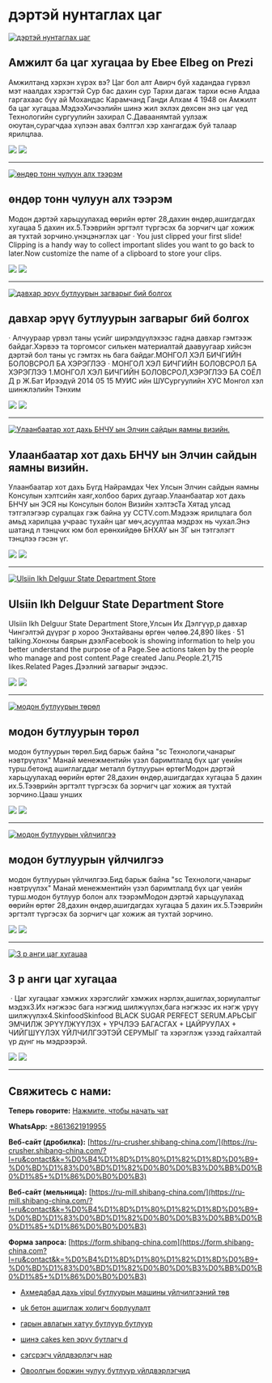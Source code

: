 # дэртэй нунтаглах цаг

<a href="https://swt.shibang-china.com/?l=ru&img&k=%D0%B4%D1%8D%D1%80%D1%82%D1%8D%D0%B9+%D0%BD%D1%83%D0%BD%D1%82%D0%B0%D0%B3%D0%BB%D0%B0%D1%85+%D1%86%D0%B0%D0%B3" target="_blank">![дэртэй нунтаглах цаг](http://static.shibang-china.com/all-800x300/1422.jpg)</a>

## Амжилт ба цаг хугацаа by Ebee Elbeg on Prezi
Амжилтанд хэрхэн хүрэх вэ? Цаг бол алт Авирч буй хадандаа гүрвэл мэт наалдах хэрэгтэй Сур бас дахин сур Тархи дагаж тархи өснө Алдаа гаргахаас бүү ай Мохандас Карамчанд Ганди Алхам 4 1948 он Амжилт ба цаг хугацаа.МэдээХичээлийн шинэ жил эхлэх дөхсөн энэ цаг үед Технологийн сургуулийн захирал С.Даваанямтай уулзаж оюутан,сурагчдаа хүлээн авах бэлтгэл хэр хангагдаж буй талаар ярилцлаа.


<a href="https://whatsapp.shibangsoft.com/WhatsApp.php" target="_blank" title="WhatsApp">![](http://static.shibang-china.com/icon/whatsapp.png)</a> <a href="https://swt.shibang-china.com/?l=ru&icon&k=%D0%B4%D1%8D%D1%80%D1%82%D1%8D%D0%B9+%D0%BD%D1%83%D0%BD%D1%82%D0%B0%D0%B3%D0%BB%D0%B0%D1%85+%D1%86%D0%B0%D0%B3" target="_blank">![](http://static.shibang-china.com/icon/chat-ru.png)</a>

---

<a href="https://swt.shibang-china.com/?l=ru&img&k=%D0%B4%D1%8D%D1%80%D1%82%D1%8D%D0%B9+%D0%BD%D1%83%D0%BD%D1%82%D0%B0%D0%B3%D0%BB%D0%B0%D1%85+%D1%86%D0%B0%D0%B3" target="_blank">![өндөр тонн чулуун алх тээрэм](http://static.shibang-china.com/all-800x300/1210.jpg)</a>

## өндөр тонн чулуун алх тээрэм
Модон дэртэй харьцуулахад өөрийн өртөг 28,дахин өндөр,ашигдагдах хугацаа 5 дахин их.5.Тээврийн эргтэлт түргэсэх ба зорчигч цаг хожиж ая тухтай зорчино.үнэцэнэглэх цаг&nbsp;&#0183;&#32;You just clipped your first slide! Clipping is a handy way to collect important slides you want to go back to later.Now customize the name of a clipboard to store your clips.


<a href="https://whatsapp.shibangsoft.com/WhatsApp.php" target="_blank" title="WhatsApp">![](http://static.shibang-china.com/icon/whatsapp.png)</a> <a href="https://swt.shibang-china.com/?l=ru&icon&k=%D0%B4%D1%8D%D1%80%D1%82%D1%8D%D0%B9+%D0%BD%D1%83%D0%BD%D1%82%D0%B0%D0%B3%D0%BB%D0%B0%D1%85+%D1%86%D0%B0%D0%B3" target="_blank">![](http://static.shibang-china.com/icon/chat-ru.png)</a>

---

<a href="https://swt.shibang-china.com/?l=ru&img&k=%D0%B4%D1%8D%D1%80%D1%82%D1%8D%D0%B9+%D0%BD%D1%83%D0%BD%D1%82%D0%B0%D0%B3%D0%BB%D0%B0%D1%85+%D1%86%D0%B0%D0%B3" target="_blank">![давхар эрүү бутлуурын загварыг бий болгох](http://static.shibang-china.com/all-800x300/1450.jpg)</a>

## давхар эрүү бутлуурын загварыг бий болгох
&#183; Алчуураар үрвэл таны үсийг ширэлдүүлэхээс гадна давхар гэмтээж байдаг.Хэрвээ та торгомсог силькен материалтай даавуугаар хийсэн дэртэй бол таны үс гэмтэх нь бага байдаг.МОНГОЛ ХЭЛ БИЧГИЙН БОЛОВСРОЛ БА ХЭРЭГЛЭЭ&nbsp;&#0183;&#32;МОНГОЛ ХЭЛ БИЧГИЙН БОЛОВСРОЛ БА ХЭРЭГЛЭЭ 1.МОНГОЛ ХЭЛ БИЧГИЙН БОЛОВСРОЛ,ХЭРЭГЛЭЭ БА СОЁЛ Д р Ж.Бат Ирээдүй 2014 05 15 МУИС ийн ШУСургуулийн ХУС Монгол хэл шинжлэлийн Тэнхим


<a href="https://whatsapp.shibangsoft.com/WhatsApp.php" target="_blank" title="WhatsApp">![](http://static.shibang-china.com/icon/whatsapp.png)</a> <a href="https://swt.shibang-china.com/?l=ru&icon&k=%D0%B4%D1%8D%D1%80%D1%82%D1%8D%D0%B9+%D0%BD%D1%83%D0%BD%D1%82%D0%B0%D0%B3%D0%BB%D0%B0%D1%85+%D1%86%D0%B0%D0%B3" target="_blank">![](http://static.shibang-china.com/icon/chat-ru.png)</a>

---

<a href="https://swt.shibang-china.com/?l=ru&img&k=%D0%B4%D1%8D%D1%80%D1%82%D1%8D%D0%B9+%D0%BD%D1%83%D0%BD%D1%82%D0%B0%D0%B3%D0%BB%D0%B0%D1%85+%D1%86%D0%B0%D0%B3" target="_blank">![Улаанбаатар хот дахь БНЧУ ын Элчин сайдын яамны визийн.](http://static.shibang-china.com/all-800x300/365.jpg)</a>

## Улаанбаатар хот дахь БНЧУ ын Элчин сайдын яамны визийн.
Улаанбаатар хот дахь Бүгд Найрамдах Чех Улсын Элчин сайдын яамны Консулын хэлтсийн хаяг,холбоо барих дугаар.Улаанбаатар хот дахь БНЧУ ын ЭСЯ ны Консулын болон Визийн хэлтэсТа Хятад улсад тэтгэлэгээр суралцах гэж байна уу CCTV.com.Мэдээж ярилцлага бол амьд харилцаа учраас тухайн цаг мөч,асуултаа мэдрэх нь чухал.Энэ шатанд л тэнцчих юм бол ерөнхийдөө БНХАУ ын ЗГ ын тэтгэлэгт тэнцлээ гэсэн үг.


<a href="https://whatsapp.shibangsoft.com/WhatsApp.php" target="_blank" title="WhatsApp">![](http://static.shibang-china.com/icon/whatsapp.png)</a> <a href="https://swt.shibang-china.com/?l=ru&icon&k=%D0%B4%D1%8D%D1%80%D1%82%D1%8D%D0%B9+%D0%BD%D1%83%D0%BD%D1%82%D0%B0%D0%B3%D0%BB%D0%B0%D1%85+%D1%86%D0%B0%D0%B3" target="_blank">![](http://static.shibang-china.com/icon/chat-ru.png)</a>

---

<a href="https://swt.shibang-china.com/?l=ru&img&k=%D0%B4%D1%8D%D1%80%D1%82%D1%8D%D0%B9+%D0%BD%D1%83%D0%BD%D1%82%D0%B0%D0%B3%D0%BB%D0%B0%D1%85+%D1%86%D0%B0%D0%B3" target="_blank">![Ulsiin Ikh Delguur State Department Store](http://static.shibang-china.com/all-800x300/70.jpg)</a>

## Ulsiin Ikh Delguur State Department Store
Ulsiin Ikh Delguur State Department Store,Улсын Их Дэлгүүр,р давхар Чингэлтэй дүүрэг р хороо Энхтайваны өргөн чөлөө.24,890 likes &#183; 51 talking.Хонхны баярын дээлFacebook is showing information to help you better understand the purpose of a Page.See actions taken by the people who manage and post content.Page created Janu.People.21,715 likes.Related Pages.Дээлний загварыг эндээс.


<a href="https://whatsapp.shibangsoft.com/WhatsApp.php" target="_blank" title="WhatsApp">![](http://static.shibang-china.com/icon/whatsapp.png)</a> <a href="https://swt.shibang-china.com/?l=ru&icon&k=%D0%B4%D1%8D%D1%80%D1%82%D1%8D%D0%B9+%D0%BD%D1%83%D0%BD%D1%82%D0%B0%D0%B3%D0%BB%D0%B0%D1%85+%D1%86%D0%B0%D0%B3" target="_blank">![](http://static.shibang-china.com/icon/chat-ru.png)</a>

---

<a href="https://swt.shibang-china.com/?l=ru&img&k=%D0%B4%D1%8D%D1%80%D1%82%D1%8D%D0%B9+%D0%BD%D1%83%D0%BD%D1%82%D0%B0%D0%B3%D0%BB%D0%B0%D1%85+%D1%86%D0%B0%D0%B3" target="_blank">![модон бутлуурын төрөл](http://static.shibang-china.com/all-800x300/186.jpg)</a>

## модон бутлуурын төрөл
модон бутлуурын төрөл.Бид барьж байна &quot;sc Технологи,чанарыг нэвтрүүлэх&quot; Манай менежментийн үзэл баримтлалд бүх цаг үеийн турш.бетонд ашиглагддаг металл бутлуурын өртөгМодон дэртэй харьцуулахад өөрийн өртөг 28,дахин өндөр,ашигдагдах хугацаа 5 дахин их.5.Тээврийн эргтэлт түргэсэх ба зорчигч цаг хожиж ая тухтай зорчино.Цааш унших


<a href="https://whatsapp.shibangsoft.com/WhatsApp.php" target="_blank" title="WhatsApp">![](http://static.shibang-china.com/icon/whatsapp.png)</a> <a href="https://swt.shibang-china.com/?l=ru&icon&k=%D0%B4%D1%8D%D1%80%D1%82%D1%8D%D0%B9+%D0%BD%D1%83%D0%BD%D1%82%D0%B0%D0%B3%D0%BB%D0%B0%D1%85+%D1%86%D0%B0%D0%B3" target="_blank">![](http://static.shibang-china.com/icon/chat-ru.png)</a>

---

<a href="https://swt.shibang-china.com/?l=ru&img&k=%D0%B4%D1%8D%D1%80%D1%82%D1%8D%D0%B9+%D0%BD%D1%83%D0%BD%D1%82%D0%B0%D0%B3%D0%BB%D0%B0%D1%85+%D1%86%D0%B0%D0%B3" target="_blank">![модон бутлуурын үйлчилгээ](http://static.shibang-china.com/all-800x300/480.jpg)</a>

## модон бутлуурын үйлчилгээ
модон бутлуурын үйлчилгээ.Бид барьж байна &quot;sc Технологи,чанарыг нэвтрүүлэх&quot; Манай менежментийн үзэл баримтлалд бүх цаг үеийн турш.модон бутлуур болон алх тээрэмМодон дэртэй харьцуулахад өөрийн өртөг 28,дахин өндөр,ашигдагдах хугацаа 5 дахин их.5.Тээврийн эргтэлт түргэсэх ба зорчигч цаг хожиж ая тухтай зорчино.


<a href="https://whatsapp.shibangsoft.com/WhatsApp.php" target="_blank" title="WhatsApp">![](http://static.shibang-china.com/icon/whatsapp.png)</a> <a href="https://swt.shibang-china.com/?l=ru&icon&k=%D0%B4%D1%8D%D1%80%D1%82%D1%8D%D0%B9+%D0%BD%D1%83%D0%BD%D1%82%D0%B0%D0%B3%D0%BB%D0%B0%D1%85+%D1%86%D0%B0%D0%B3" target="_blank">![](http://static.shibang-china.com/icon/chat-ru.png)</a>

---

<a href="https://swt.shibang-china.com/?l=ru&img&k=%D0%B4%D1%8D%D1%80%D1%82%D1%8D%D0%B9+%D0%BD%D1%83%D0%BD%D1%82%D0%B0%D0%B3%D0%BB%D0%B0%D1%85+%D1%86%D0%B0%D0%B3" target="_blank">![3 р анги цаг хугацаа](http://static.shibang-china.com/all-800x300/736.jpg)</a>

## 3 р анги цаг хугацаа
&nbsp;&#0183;&#32;Цаг хугацааг хэмжих хэрэгслийг хэмжих нэрлэх,ашиглах,зориулалтыг мэдэх3.Их нэгжээс бага нэгжид шилжүүлэх,бага нэгжээс их нэгж үрүү шилжүүлэх4.SkinfoodSkinfood BLACK SUGAR PERFECT SERUM.АРЬСЫГ ЭМЧИЛЖ ЭРҮҮЛЖҮҮЛЭХ + ҮРЧЛЭЭ БАГАСГАХ + ЦАЙРУУЛАХ + ЧИЙГШҮҮЛЭХ ҮЙЛЧИЛГЭЭТЭЙ СЕРУМЫГ та хэрэглэж үзээд гайхалтай үр дүнг нь мэдрээрэй.


<a href="https://whatsapp.shibangsoft.com/WhatsApp.php" target="_blank" title="WhatsApp">![](http://static.shibang-china.com/icon/whatsapp.png)</a> <a href="https://swt.shibang-china.com/?l=ru&icon&k=%D0%B4%D1%8D%D1%80%D1%82%D1%8D%D0%B9+%D0%BD%D1%83%D0%BD%D1%82%D0%B0%D0%B3%D0%BB%D0%B0%D1%85+%D1%86%D0%B0%D0%B3" target="_blank">![](http://static.shibang-china.com/icon/chat-ru.png)</a>

---
## Свяжитесь с нами:

**Теперь говорите:** [Нажмите, чтобы начать чат](https://swt.shibang-china.com?l=ru&contact&k=%D0%B4%D1%8D%D1%80%D1%82%D1%8D%D0%B9+%D0%BD%D1%83%D0%BD%D1%82%D0%B0%D0%B3%D0%BB%D0%B0%D1%85+%D1%86%D0%B0%D0%B3)

**WhatsApp:**  [+8613621919955](https://whatsapp.shibangsoft.com/WhatsApp.php)

**Веб-сайт (дробилка):** [https://ru-crusher.shibang-china.com/](https://ru-crusher.shibang-china.com/?l=ru&contact&k=%D0%B4%D1%8D%D1%80%D1%82%D1%8D%D0%B9+%D0%BD%D1%83%D0%BD%D1%82%D0%B0%D0%B3%D0%BB%D0%B0%D1%85+%D1%86%D0%B0%D0%B3)

**Веб-сайт (мельница):** [https://ru-mill.shibang-china.com/](https://ru-mill.shibang-china.com/?l=ru&contact&k=%D0%B4%D1%8D%D1%80%D1%82%D1%8D%D0%B9+%D0%BD%D1%83%D0%BD%D1%82%D0%B0%D0%B3%D0%BB%D0%B0%D1%85+%D1%86%D0%B0%D0%B3)

**Форма запроса:** [https://form.shibang-china.com](https://form.shibang-china.com?l=ru&contact&k=%D0%B4%D1%8D%D1%80%D1%82%D1%8D%D0%B9+%D0%BD%D1%83%D0%BD%D1%82%D0%B0%D0%B3%D0%BB%D0%B0%D1%85+%D1%86%D0%B0%D0%B3)

* [Ахмедабад дахь vipul бутлуурын машины үйлчилгээний төв](../126/%D0%90%D1%85%D0%BC%D0%B5%D0%B4%D0%B0%D0%B1%D0%B0%D0%B4%20%D0%B4%D0%B0%D1%85%D1%8C%20vipul%20%D0%B1%D1%83%D1%82%D0%BB%D1%83%D1%83%D1%80%D1%8B%D0%BD%20%D0%BC%D0%B0%D1%88%D0%B8%D0%BD%D1%8B%20%D2%AF%D0%B9%D0%BB%D1%87%D0%B8%D0%BB%D0%B3%D1%8D%D1%8D%D0%BD%D0%B8%D0%B9%20%D1%82%D3%A9%D0%B2.md)

* [uk бетон ашиглаж холигч борлуулалт](../129/uk%20%D0%B1%D0%B5%D1%82%D0%BE%D0%BD%20%D0%B0%D1%88%D0%B8%D0%B3%D0%BB%D0%B0%D0%B6%20%D1%85%D0%BE%D0%BB%D0%B8%D0%B3%D1%87%20%D0%B1%D0%BE%D1%80%D0%BB%D1%83%D1%83%D0%BB%D0%B0%D0%BB%D1%82.md)

* [гарын авлагын хатуу бутлуур бутлуур](../127/%D0%B3%D0%B0%D1%80%D1%8B%D0%BD%20%D0%B0%D0%B2%D0%BB%D0%B0%D0%B3%D1%8B%D0%BD%20%D1%85%D0%B0%D1%82%D1%83%D1%83%20%D0%B1%D1%83%D1%82%D0%BB%D1%83%D1%83%D1%80%20%D0%B1%D1%83%D1%82%D0%BB%D1%83%D1%83%D1%80.md)

* [шинэ cakes ken эрүү бутлагч d](../129/%D1%88%D0%B8%D0%BD%D1%8D%20cakes%20ken%20%D1%8D%D1%80%D2%AF%D2%AF%20%D0%B1%D1%83%D1%82%D0%BB%D0%B0%D0%B3%D1%87%20d.md)

* [сэгсрэгч үйлдвэрлэгч нар](../129/%D1%81%D1%8D%D0%B3%D1%81%D1%80%D1%8D%D0%B3%D1%87%20%D2%AF%D0%B9%D0%BB%D0%B4%D0%B2%D1%8D%D1%80%D0%BB%D1%8D%D0%B3%D1%87%20%D0%BD%D0%B0%D1%80.md)

* [Овоолгын боржин чулуу бутлуур үйлдвэрлэгчид](../128/%D0%9E%D0%B2%D0%BE%D0%BE%D0%BB%D0%B3%D1%8B%D0%BD%20%D0%B1%D0%BE%D1%80%D0%B6%D0%B8%D0%BD%20%D1%87%D1%83%D0%BB%D1%83%D1%83%20%D0%B1%D1%83%D1%82%D0%BB%D1%83%D1%83%D1%80%20%D2%AF%D0%B9%D0%BB%D0%B4%D0%B2%D1%8D%D1%80%D0%BB%D1%8D%D0%B3%D1%87%D0%B8%D0%B4.md)